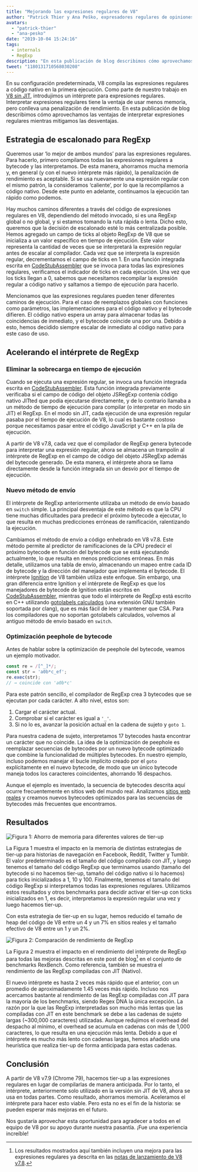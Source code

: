 ```yaml
---
title: "Mejorando las expresiones regulares de V8"
author: "Patrick Thier y Ana Peško, expresadores regulares de opiniones sobre expresiones regulares"
avatars: 
  - "patrick-thier"
  - "ana-pesko"
date: "2019-10-04 15:24:16"
tags: 
  - internals
  - RegExp
description: "En esta publicación de blog describimos cómo aprovechamos las ventajas de interpretar expresiones regulares y mitigamos las desventajas."
tweet: "1180131710568030208"
---
```

En su configuración predeterminada, V8 compila las expresiones regulares a código nativo en la primera ejecución. Como parte de nuestro trabajo en [V8 sin JIT](/blog/jitless), introdujimos un intérprete para expresiones regulares. Interpretar expresiones regulares tiene la ventaja de usar menos memoria, pero conlleva una penalización de rendimiento. En esta publicación de blog describimos cómo aprovechamos las ventajas de interpretar expresiones regulares mientras mitigamos las desventajas.

<!--truncate-->
## Estrategia de escalonado para RegExp

Queremos usar ‘lo mejor de ambos mundos’ para las expresiones regulares. Para hacerlo, primero compilamos todas las expresiones regulares a bytecode y las interpretamos. De esta manera, ahorramos mucha memoria y, en general (y con el nuevo intérprete más rápido), la penalización de rendimiento es aceptable. Si se usa nuevamente una expresión regular con el mismo patrón, la consideramos ‘caliente’, por lo que la recompilamos a código nativo. Desde este punto en adelante, continuamos la ejecución tan rápido como podemos.

Hay muchos caminos diferentes a través del código de expresiones regulares en V8, dependiendo del método invocado, si es una RegExp global o no global, y si estamos tomando la ruta rápida o lenta. Dicho esto, queremos que la decisión de escalonado esté lo más centralizada posible. Hemos agregado un campo de ticks al objeto RegExp de V8 que se inicializa a un valor específico en tiempo de ejecución. Este valor representa la cantidad de veces que se interpretará la expresión regular antes de escalar al compilador. Cada vez que se interpreta la expresión regular, decrementamos el campo de ticks en 1. En una función integrada escrita en [CodeStubAssembler](/blog/csa) que se invoca para todas las expresiones regulares, verificamos el indicador de ticks en cada ejecución. Una vez que los ticks llegan a 0, sabemos que necesitamos recompilar la expresión regular a código nativo y saltamos a tiempo de ejecución para hacerlo.

Mencionamos que las expresiones regulares pueden tener diferentes caminos de ejecución. Para el caso de reemplazos globales con funciones como parámetros, las implementaciones para el código nativo y el bytecode difieren. El código nativo espera un array para almacenar todas las coincidencias de inmediato, y el bytecode coincide una por una. Debido a esto, hemos decidido siempre escalar de inmediato al código nativo para este caso de uso.

## Acelerando el intérprete de RegExp

### Eliminar la sobrecarga en tiempo de ejecución

Cuando se ejecuta una expresión regular, se invoca una función integrada escrita en [CodeStubAssembler](/blog/csa). Esta función integrada previamente verificaba si el campo de código del objeto JSRegExp contenía código nativo JITted que podía ejecutarse directamente, y de lo contrario llamaba a un método de tiempo de ejecución para compilar (o interpretar en modo sin JIT) el RegExp. En el modo sin JIT, cada ejecución de una expresión regular pasaba por el tiempo de ejecución de V8, lo cual es bastante costoso porque necesitamos pasar entre el código JavaScript y C++ en la pila de ejecución.

A partir de V8 v7.8, cada vez que el compilador de RegExp genera bytecode para interpretar una expresión regular, ahora se almacena un trampolín al intérprete de RegExp en el campo de código del objeto JSRegExp además del bytecode generado. De esta manera, el intérprete ahora se llama directamente desde la función integrada sin un desvío por el tiempo de ejecución.

### Nuevo método de envío

El intérprete de RegExp anteriormente utilizaba un método de envío basado en `switch` simple. La principal desventaja de este método es que la CPU tiene muchas dificultades para predecir el próximo bytecode a ejecutar, lo que resulta en muchas predicciones erróneas de ramificación, ralentizando la ejecución.

Cambiamos el método de envío a código enhebrado en V8 v7.8. Este método permite al predictor de ramificaciones de la CPU predecir el próximo bytecode en función del bytecode que se está ejecutando actualmente, lo que resulta en menos predicciones erróneas. En más detalle, utilizamos una tabla de envío, almacenando un mapeo entre cada ID de bytecode y la dirección del manejador que implementa el bytecode. El intérprete [Ignition](/docs/ignition) de V8 también utiliza este enfoque. Sin embargo, una gran diferencia entre Ignition y el intérprete de RegExp es que los manejadores de bytecode de Ignition están escritos en [CodeStubAssembler](/blog/csa), mientras que todo el intérprete de RegExp está escrito en C++ utilizando [gotolabels calculados](https://gcc.gnu.org/onlinedocs/gcc/Labels-as-Values.html) (una extensión GNU también soportada por clang), que es más fácil de leer y mantener que CSA. Para los compiladores que no soportan gotolabels calculados, volvemos al antiguo método de envío basado en `switch`.

### Optimización peephole de bytecode

Antes de hablar sobre la optimización de peephole del bytecode, veamos un ejemplo motivador.

```js
const re = /[^_]*/;
const str = 'a0b*c_ef';
re.exec(str);
// → coincide con 'a0b*c'
```

Para este patrón sencillo, el compilador de RegExp crea 3 bytecodes que se ejecutan por cada carácter. A alto nivel, estos son:

1. Cargar el carácter actual.
1. Comprobar si el carácter es igual a `'_'`.
1. Si no lo es, avanzar la posición actual en la cadena de sujeto y `goto 1`.

Para nuestra cadena de sujeto, interpretamos 17 bytecodes hasta encontrar un carácter que no coincide. La idea de la optimización de peephole es reemplazar secuencias de bytecodes por un nuevo bytecode optimizado que combine la funcionalidad de múltiples bytecodes. En nuestro ejemplo, incluso podemos manejar el bucle implícito creado por el `goto` explícitamente en el nuevo bytecode, de modo que un único bytecode maneja todos los caracteres coincidentes, ahorrando 16 despachos.

Aunque el ejemplo es inventado, la secuencia de bytecodes descrita aquí ocurre frecuentemente en sitios web del mundo real. Analizamos [sitios web reales](/blog/real-world-performance) y creamos nuevos bytecodes optimizados para las secuencias de bytecodes más frecuentes que encontramos.

## Resultados

![Figura 1: Ahorro de memoria para diferentes valores de tier-up](/_img/regexp-tier-up/results-memory.svg)

La Figura 1 muestra el impacto en la memoria de distintas estrategias de tier-up para historias de navegación en Facebook, Reddit, Twitter y Tumblr. El valor predeterminado es el tamaño del código compilado con JIT, y luego tenemos el tamaño del código RegExp que terminamos usando (tamaño del bytecode si no hacemos tier-up, tamaño del código nativo si lo hacemos) para ticks inicializados a 1, 10 y 100. Finalmente, tenemos el tamaño del código RegExp si interpretamos todas las expresiones regulares. Utilizamos estos resultados y otros benchmarks para decidir activar el tier-up con ticks inicializados en 1, es decir, interpretamos la expresión regular una vez y luego hacemos tier-up.

Con esta estrategia de tier-up en su lugar, hemos reducido el tamaño de heap del código de V8 entre un 4 y un 7% en sitios reales y el tamaño efectivo de V8 entre un 1 y un 2%.

![Figura 2: Comparación de rendimiento de RegExp](/_img/regexp-tier-up/results-speed.svg)

La Figura 2 muestra el impacto en el rendimiento del intérprete de RegExp para todas las mejoras descritas en este post de blog[^strict-bounds] en el conjunto de benchmarks RexBench. Como referencia, también se muestra el rendimiento de las RegExp compiladas con JIT (Nativo).

[^strict-bounds]: Los resultados mostrados aquí también incluyen una mejora para las expresiones regulares ya descrita en las [notas de lanzamiento de V8 v7.8](/blog/v8-release-78#faster-regexp-match-failures).

El nuevo intérprete es hasta 2 veces más rápido que el anterior, con un promedio de aproximadamente 1.45 veces más rápido. Incluso nos acercamos bastante al rendimiento de las RegExp compiladas con JIT para la mayoría de los benchmarks, siendo Regex DNA la única excepción. La razón por la que las RegExp interpretadas son mucho más lentas que las compiladas con JIT en este benchmark se debe a las cadenas de sujeto largas (~300,000 caracteres) utilizadas. Aunque redujimos el overhead del despacho al mínimo, el overhead se acumula en cadenas con más de 1,000 caracteres, lo que resulta en una ejecución más lenta. Debido a que el intérprete es mucho más lento con cadenas largas, hemos añadido una heurística que realiza tier-up de forma anticipada para estas cadenas.

## Conclusión

A partir de V8 v7.9 (Chrome 79), hacemos tier-up a las expresiones regulares en lugar de compilarlas de manera anticipada. Por lo tanto, el intérprete, anteriormente solo utilizado en la versión sin JIT de V8, ahora se usa en todas partes. Como resultado, ahorramos memoria. Aceleramos el intérprete para hacer esto viable. Pero esta no es el fin de la historia: se pueden esperar más mejoras en el futuro.

Nos gustaría aprovechar esta oportunidad para agradecer a todos en el equipo de V8 por su apoyo durante nuestra pasantía. ¡Fue una experiencia increíble!
